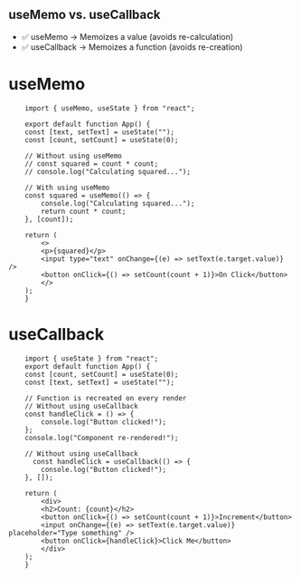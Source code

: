 useMemo vs. useCallback 
---------------------------
* ✅ useMemo → Memoizes a value (avoids re-calculation)
* ✅ useCallback → Memoizes a function (avoids re-creation)

useMemo
=========

        import { useMemo, useState } from "react";

        export default function App() {
        const [text, setText] = useState("");
        const [count, setCount] = useState(0);

        // Without using useMemo
        // const squared = count * count;
        // console.log("Calculating squared...");

        // With using useMemo
        const squared = useMemo(() => {
            console.log("Calculating squared...");
            return count * count;
        }, [count]);

        return (
            <>
            <p>{squared}</p>
            <input type="text" onChange={(e) => setText(e.target.value)} />
            <button onClick={() => setCount(count + 1)}>On Click</button>
            </>
        );
        }

useCallback
============

        import { useState } from "react";
        export default function App() {
        const [count, setCount] = useState(0);
        const [text, setText] = useState("");

        // Function is recreated on every render
        // Without using useCallback
        const handleClick = () => {
            console.log("Button clicked!");
        };
        console.log("Component re-rendered!");

        // Without using useCallback
          const handleClick = useCallback(() => {
            console.log("Button clicked!");
        }, []);

        return (
            <div>
            <h2>Count: {count}</h2>
            <button onClick={() => setCount(count + 1)}>Increment</button>
            <input onChange={(e) => setText(e.target.value)} placeholder="Type something" />
            <button onClick={handleClick}>Click Me</button>
            </div>
        );
        }
      




